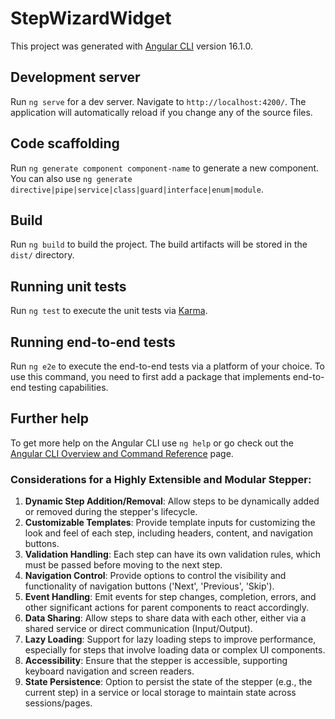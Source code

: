 # StepWizardWidget

This project was generated with
[Angular CLI](https://github.com/angular/angular-cli) version 16.1.0.

## Development server

Run `ng serve` for a dev server. Navigate to `http://localhost:4200/`. The
application will automatically reload if you change any of the source files.

## Code scaffolding

Run `ng generate component component-name` to generate a new component. You can
also use `ng generate directive|pipe|service|class|guard|interface|enum|module`.

## Build

Run `ng build` to build the project. The build artifacts will be stored in the
`dist/` directory.

## Running unit tests

Run `ng test` to execute the unit tests via
[Karma](https://karma-runner.github.io).

## Running end-to-end tests

Run `ng e2e` to execute the end-to-end tests via a platform of your choice. To
use this command, you need to first add a package that implements end-to-end
testing capabilities.

## Further help

To get more help on the Angular CLI use `ng help` or go check out the
[Angular CLI Overview and Command Reference](https://angular.io/cli) page.

### Considerations for a Highly Extensible and Modular Stepper:

1. **Dynamic Step Addition/Removal**: Allow steps to be dynamically added or removed during the stepper's lifecycle.
2. **Customizable Templates**: Provide template inputs for customizing the look and feel of each step, including headers, content, and navigation buttons.
3. **Validation Handling**: Each step can have its own validation rules, which must be passed before moving to the next step.
4. **Navigation Control**: Provide options to control the visibility and functionality of navigation buttons ('Next', 'Previous', 'Skip').
5. **Event Handling**: Emit events for step changes, completion, errors, and other significant actions for parent components to react accordingly.
6. **Data Sharing**: Allow steps to share data with each other, either via a shared service or direct communication (Input/Output).
7. **Lazy Loading**: Support for lazy loading steps to improve performance, especially for steps that involve loading data or complex UI components.
8. **Accessibility**: Ensure that the stepper is accessible, supporting keyboard navigation and screen readers.
9. **State Persistence**: Option to persist the state of the stepper (e.g., the current step) in a service or local storage to maintain state across sessions/pages.
